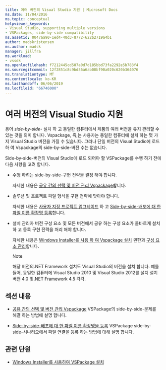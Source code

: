 ```yaml
---
title: 여러 버전의 Visual Studio 지원 | Microsoft Docs
ms.date: 11/04/2016
ms.topic: conceptual
helpviewer_keywords:
- Visual Studio, supporting multiple versions
- VSPackages, side-by-side compatibility
ms.assetid: 0047aa90-1ed4-40d3-8772-622b2719a4b1
author: madskristensen
ms.author: madsk
manager: jillfra
ms.workload:
- vssdk
ms.openlocfilehash: f7212445cd507a0d7d185bbd73fa2292e5b783f4
ms.sourcegitcommit: 12f2851c8c9bd36a6ab00bf90a020c620b364076
ms.translationtype: MT
ms.contentlocale: ko-KR
ms.lasthandoff: 06/06/2019
ms.locfileid: "66746000"
---
```

# <a name="supporting-multiple-versions-of-visual-studio"></a>여러 버전의 Visual Studio 지원
용어 *side-by-side-* 설치 하 고 동일한 컴퓨터에서 제품의 여러 버전을 유지 관리할 수 있는 것을 의미 합니다. Vspackage, 즉,는 사용자는 동일한 컴퓨터에 설치 하는 몇 가지 Visual Studio 버전을 가질 수 있습니다. 그러나 단일 버전의 Visual Studio에 로드 하 여 Vspackage의 side-by-side-버전 수는 없습니다.

 Side-by-side-버전의 Visual Studio에 로드 되어야 할 VSPackage를 수행 하기 전에 다음 사항을 고려 합니다.

- 수행 하려는 side-by-side-구현 전략을 결정 해야 합니다.

   자세한 내용은 [공유 간의 선택 및 버전 관리 Vspackage](../extensibility/choosing-between-shared-and-versioned-vspackages.md)합니다.

- 솔루션 및 프로젝트 파일 형식을 구현 전략에 맞아야 합니다.

   자세한 내용은 [사용자 지정 프로젝트 업그레이드](../extensibility/internals/upgrading-projects.md#upgrading-custom-projects) 하 고 [Side-by-side-배포에 대 한 파일 이름 확장명 등록](../extensibility/registering-file-name-extensions-for-side-by-side-deployments.md)합니다.

- 설치 관리자 버전 구성 요소 및 모든 버전에서 공유 하는 구성 요소가 올바르게 설치 하 고 등록 구현 전략을 처리 해야 합니다.

   자세한 내용은 [Windows Installer를 사용 하 여 Vspackage 설치](../extensibility/internals/installing-vspackages-with-windows-installer.md) 권한과 [구성 요소 관리](../extensibility/internals/component-management.md)합니다.

  > [!NOTE]
  > 해당 버전의.NET Framework 설치도 Visual Studio의 버전을 설치 합니다. 예를 들어, 동일한 컴퓨터에 Visual Studio 2010 및 Visual Studio 2012를 설치 설치 버전 4.0 및.NET Framework 4.5 각각.

## <a name="in-this-section"></a>섹션 내용
- [공유 간의 선택 및 버전 관리 Vspackage](../extensibility/choosing-between-shared-and-versioned-vspackages.md) VSPackage의 side-by-side-문제를 해결 하는 방법에 설명 합니다.

- [Side-by-side-배포에 대 한 파일 이름 확장명을 등록](../extensibility/registering-file-name-extensions-for-side-by-side-deployments.md) VSPackage side-by-side-시나리오에서 파일 연결을 등록 하는 방법에 대해 설명 합니다.

## <a name="related-sections"></a>관련 단원
- [Windows Installer를 사용하여 VSPackage 설치](../extensibility/internals/installing-vspackages-with-windows-installer.md)
